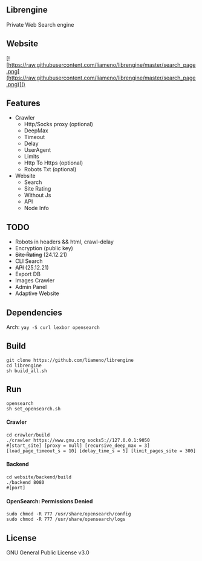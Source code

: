 ## Librengine
Private Web Search engine
## Website
[![https://raw.githubusercontent.com/liameno/librengine/master/search_page.png](https://raw.githubusercontent.com/liameno/librengine/master/search_page.png)]()
## Features
-  Crawler
	-  Http/Socks proxy (optional)
	-  DeepMax
	-  Timeout
	-  Delay
	-  UserAgent
	-  Limits
	-  Http To Https (optional)
	-  Robots Txt (optional)
-  Website
	-  Search
	-  Site Rating
	-  Without Js
	-  API
	-  Node Info

## TODO
-  Robots in headers && html, crawl-delay
-  Encryption (public key)
-  ~~Site Rating~~ (24.12.21)
-  CLI Search
-  ~~API~~ (25.12.21)
-  Export DB
-  Images Crawler
-  Admin Panel
-  Adaptive Website

## Dependencies
Arch: `yay -S curl lexbor opensearch`
## Build
```shell
git clone https://github.com/liameno/librengine
cd librengine
sh build_all.sh
```
## Run
```shell
opensearch
sh set_opensearch.sh
```
#### Crawler
```shell
cd crawler/build
./crawler https://www.gnu.org socks5://127.0.0.1:9050
#[start_site] [proxy = null] [recursive_deep_max = 3] [load_page_timeout_s = 10] [delay_time_s = 5] [limit_pages_site = 300]
```
#### Backend
```shell
cd website/backend/build
./backend 8080
#[port]
```
#### OpenSearch: Permissions Denied

```shell
sudo chmod -R 777 /usr/share/opensearch/config
sudo chmod -R 777 /usr/share/opensearch/logs
```

## License
GNU General Public License v3.0

